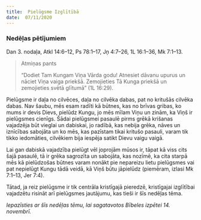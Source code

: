 ```yaml
---
title:  Pielūgsme Izglītībā
date:  07/11/2020
---
```


### Nedēļas pētījumiem
Dan 3. nodaļa, Atkl 14:6–12, Ps 78:1–17, Jņ 4:7–26, 1L 16:1–36, Mk 7:1–13.

> <p>Atmiņas pants</p>
> “Dodiet Tam Kungam Viņa Vārda godu! Atnesiet dāvanu upurus un nāciet Viņa vaiga priekšā. Zemojieties Tā Kunga priekšā un zemojieties svētā glītumā” (1L 16:29).

Pielūgsme ir daļa no cilvēces, daļa no cilvēka dabas, pat no kritušās cilvēka dabas. Nav šaubu, mēs esam radīti kā būtnes, kas no brīvas gribas, ko mums ir devis Dievs, pielūdz Kungu, jo mēs mīlam Viņu un zinām, ka Viņš ir pielūgsmes cienīgs. Šādai pielūgsmei pasaulē pirms grēkā krišanas vajadzēja būt vieglai un dabiskai, jo radībā, kas nebija grēka, nāves un iznīcības sabojāta un ko mēs, kas pazīstam tikai kritušo pasauli, varam tik tikko iedomāties, cilvēkiem bija iespēja satikt Dievu vaigu vaigā.

Lai gan dabiskā vajadzība pielūgt vēl joprojām mūsos ir, tāpat kā viss cits šajā pasaulē, tā ir grēka sagrozīta un sabojāta, kas nozīmē, ka cita starpā mēs kā pielūdzošas būtnes varam nonākt pie nepareizu lietu pielūgsmes vai pat nepielūgt Kungu tādā veidā, kā Viņš būtu jāpielūdz (piemēram, izlasi Mk 7:1–13, Jer 7:4).

Tātad, ja reiz pielūgsme ir tik centrāla kristīgajā pieredzē, kristīgajai izglītībai vajadzētu risināt arī pielūgsmes jautājumu, kas tieši ir šīs nedēļas tēma.

_Iepazīsties ar šīs nedēļas tēmu, lai sagatavotos Bībeles izpētei 14. novembrī._